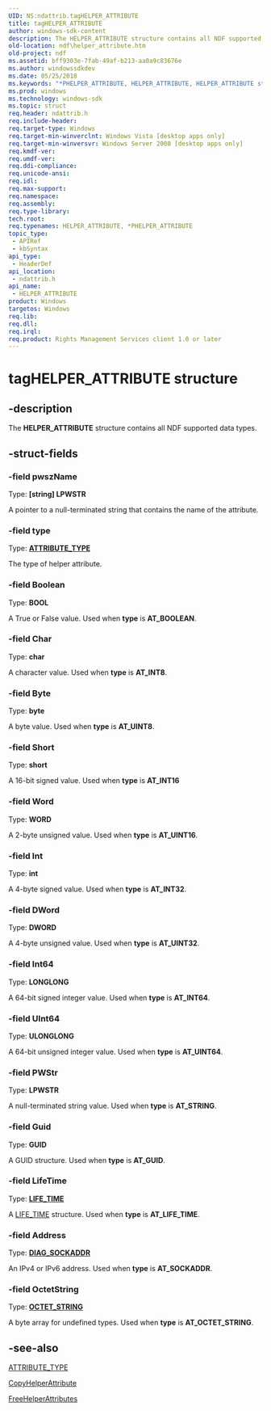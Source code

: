 ```yaml
---
UID: NS:ndattrib.tagHELPER_ATTRIBUTE
title: tagHELPER_ATTRIBUTE
author: windows-sdk-content
description: The HELPER_ATTRIBUTE structure contains all NDF supported data types.
old-location: ndf\helper_attribute.htm
old-project: ndf
ms.assetid: bff9303e-7fab-49af-b213-aa0a9c83676e
ms.author: windowssdkdev
ms.date: 05/25/2018
ms.keywords: "*PHELPER_ATTRIBUTE, HELPER_ATTRIBUTE, HELPER_ATTRIBUTE structure [NDF], ndattrib/HELPER_ATTRIBUTE, ndf.helper_attribute, tagHELPER_ATTRIBUTE"
ms.prod: windows
ms.technology: windows-sdk
ms.topic: struct
req.header: ndattrib.h
req.include-header: 
req.target-type: Windows
req.target-min-winverclnt: Windows Vista [desktop apps only]
req.target-min-winversvr: Windows Server 2008 [desktop apps only]
req.kmdf-ver: 
req.umdf-ver: 
req.ddi-compliance: 
req.unicode-ansi: 
req.idl: 
req.max-support: 
req.namespace: 
req.assembly: 
req.type-library: 
tech.root: 
req.typenames: HELPER_ATTRIBUTE, *PHELPER_ATTRIBUTE
topic_type:
 - APIRef
 - kbSyntax
api_type:
 - HeaderDef
api_location:
 - ndattrib.h
api_name:
 - HELPER_ATTRIBUTE
product: Windows
targetos: Windows
req.lib: 
req.dll: 
req.irql: 
req.product: Rights Management Services client 1.0 or later
---
```


# tagHELPER_ATTRIBUTE structure


## -description


The <b>HELPER_ATTRIBUTE</b> structure contains all NDF supported data types.


## -struct-fields




### -field pwszName

Type: <b>[string] LPWSTR</b>

A pointer to a null-terminated string that contains the name of the attribute.


### -field type

Type: <b><a href="https://msdn.microsoft.com/9064549e-4f30-42f4-a7b4-6072f9c30f60">ATTRIBUTE_TYPE</a></b>

The type of helper attribute.


### -field Boolean

Type: <b>BOOL</b>

A True or False value. Used when <b>type</b> is <b>AT_BOOLEAN</b>.


### -field Char

Type: <b>char</b>

A character value. Used when  <b>type</b> is <b>AT_INT8</b>.


### -field Byte

Type: <b>byte</b>

A byte value. Used when <b>type</b> is <b>AT_UINT8</b>.


### -field Short

Type: <b>short</b>

A 16-bit  signed value. Used when <b>type</b> is <b>AT_INT16</b>


### -field Word

Type: <b>WORD</b>

A 2-byte unsigned value. Used when <b>type</b> is <b>AT_UINT16</b>.


### -field Int

Type: <b>int</b>

A 4-byte signed value. Used when <b>type</b> is <b>AT_INT32</b>.


### -field DWord

Type: <b>DWORD</b>

A 4-byte unsigned value. Used when <b>type</b> is <b>AT_UINT32</b>.


### -field Int64

Type: <b>LONGLONG</b>

A 64-bit signed integer value. Used when <b>type</b> is <b>AT_INT64</b>.


### -field UInt64

Type: <b>ULONGLONG</b>

A 64-bit unsigned integer value. Used when <b>type</b> is <b>AT_UINT64</b>.


### -field PWStr

Type: <b>LPWSTR</b>

A null-terminated string value. Used when <b>type</b> is <b>AT_STRING</b>.


### -field Guid

Type: <b>GUID</b>

A GUID structure. Used when <b>type</b> is <b>AT_GUID</b>.


### -field LifeTime

Type: <b><a href="https://msdn.microsoft.com/31f038fb-08c1-4057-af61-f3912cfcd4f0">LIFE_TIME</a></b>

A <a href="https://msdn.microsoft.com/31f038fb-08c1-4057-af61-f3912cfcd4f0">LIFE_TIME</a> structure. Used when <b>type</b> is <b>AT_LIFE_TIME</b>.


### -field Address

Type: <b><a href="https://msdn.microsoft.com/31da9541-e7d0-4cbc-9d9d-3bcf71acb975">DIAG_SOCKADDR</a></b>

An IPv4 or IPv6 address. Used when <b>type</b> is <b>AT_SOCKADDR</b>.


### -field OctetString

Type: <b><a href="https://msdn.microsoft.com/6133c69d-45ad-4080-b3e1-f42cbdc6cdf7">OCTET_STRING</a></b>

A byte array for undefined types. Used when <b>type</b> is <b>AT_OCTET_STRING</b>.


## -see-also




<a href="https://msdn.microsoft.com/9064549e-4f30-42f4-a7b4-6072f9c30f60">ATTRIBUTE_TYPE</a>



<a href="https://msdn.microsoft.com/ff49be29-4cd8-4730-929f-c66a7325704f">CopyHelperAttribute</a>



<a href="https://msdn.microsoft.com/d973bdb9-c1d1-4cea-bcc6-98671349413f">FreeHelperAttributes</a>
 

 


